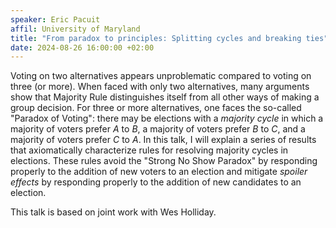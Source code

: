 ```yaml
---
speaker: Eric Pacuit
affil: University of Maryland
title: "From paradox to principles: Splitting cycles and breaking ties"
date: 2024-08-26 16:00:00 +02:00
--- 
```


Voting on two alternatives appears unproblematic compared to voting on three (or more). 
When faced with only two alternatives,  many arguments show that Majority Rule distinguishes itself from all other ways of making a group decision. 
For three or more alternatives, one faces the so-called "Paradox of Voting": there may be elections with a *majority cycle* in which a majority of voters prefer *A* to *B*, a majority of voters prefer *B* to *C*, and a majority of voters prefer *C* to *A*. 
In this talk, I will explain a series of results that axiomatically characterize rules for resolving majority cycles in elections. 
These rules avoid the "Strong No Show Paradox" by responding properly to the addition of new voters to an election and mitigate *spoiler effects* by responding properly to the addition of new candidates to an election. 


This talk is based on joint work with Wes Holliday.
